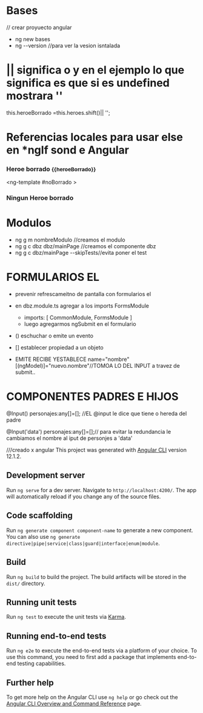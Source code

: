 # Bases
// crear proyuecto angular
* ng new bases
* ng --version //para ver la vesion isntalada

# || significa o y en el ejemplo lo que significa es que si es undefined mostrara ''
   this.heroeBorrado =this.heroes.shift()|| '';


# Referencias locales para usar else en *ngIf sond e Angular
<div *ngIf="heroeBorrado; else noBorrado" class="">
        <h3  >Heroe borrado  <small>{{heroeBorrado}}</small></h3>
</div>

<ng-template #noBorrado >
    <h3  >Ningun Heroe borrado</h3>
</ng-template>


# Modulos
* ng g m nombreModulo //creamos el modulo
* ng g c dbz dbz/mainPage //creamos el componente dbz 
*  ng g c dbz/mainPage --skipTests//evita poner el test 

# FORMULARIOS EL
* prevenir refrescameitno de pantalla con formularios el
* en dbz.module.ts agregar a los imports FormsModule
    *  imports: [
            CommonModule,
            FormsModule
        ]
    * luego agregarmos ngSubmit en el formulario
    <form (ngSubmit)="agregar()" >


* () eschuchar o emite un evento
* [] establecer propiedad a un objeto



* EMITE RECIBE YESTABLECE
            name="nombre"
            [(ngModel)]="nuevo.nombre"//TOMOA LO DEL INPUT a travez de submit..

# COMPONENTES PADRES E HIJOS

@Input() personajes:any[]=[]; //EL @input le dice que tiene o hereda del padre

  @Input('data') personajes:any[]=[];// para evitar la redundancia le cambiamos el nombre al iput de personjes a 'data'











///creado x angular
This project was generated with [Angular CLI](https://github.com/angular/angular-cli) version 12.1.2.


## Development server

Run `ng serve` for a dev server. Navigate to `http://localhost:4200/`. The app will automatically reload if you change any of the source files.

## Code scaffolding

Run `ng generate component component-name` to generate a new component. You can also use `ng generate directive|pipe|service|class|guard|interface|enum|module`.

## Build

Run `ng build` to build the project. The build artifacts will be stored in the `dist/` directory.

## Running unit tests

Run `ng test` to execute the unit tests via [Karma](https://karma-runner.github.io).

## Running end-to-end tests

Run `ng e2e` to execute the end-to-end tests via a platform of your choice. To use this command, you need to first add a package that implements end-to-end testing capabilities.

## Further help

To get more help on the Angular CLI use `ng help` or go check out the [Angular CLI Overview and Command Reference](https://angular.io/cli) page.
